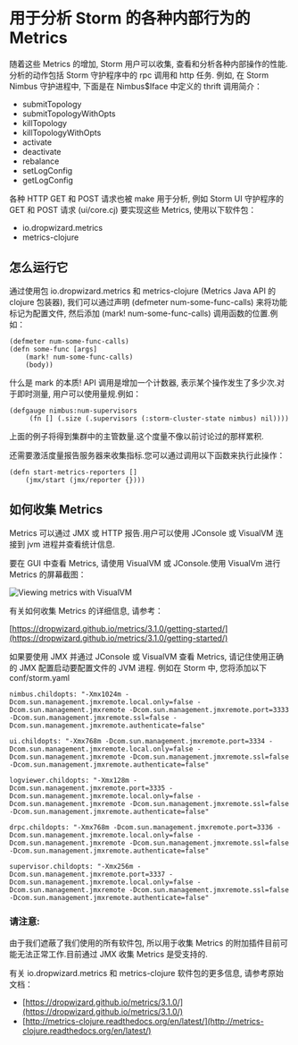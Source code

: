 # 用于分析 Storm 的各种内部行为的 Metrics

随着这些 Metrics 的增加, Storm 用户可以收集, 查看和分析各种内部操作的性能. 分析的动作包括 Storm 守护程序中的 rpc 调用和 http 任务. 例如, 在 Storm Nimbus 守护进程中, 下面是在 Nimbus$Iface 中定义的 thrift 调用简介：

*   submitTopology
*   submitTopologyWithOpts
*   killTopology
*   killTopologyWithOpts
*   activate
*   deactivate
*   rebalance
*   setLogConfig
*   getLogConfig

各种 HTTP GET 和 POST 请求也被 make 用于分析, 例如 Storm UI 守护程序的 GET 和 POST 请求 (ui/core.cj) 要实现这些 Metrics, 使用以下软件包：

*   io.dropwizard.metrics
*   metrics-clojure

## 怎么运行它

通过使用包 io.dropwizard.metrics 和 metrics-clojure (Metrics Java API 的 clojure 包装器), 我们可以通过声明 (defmeter num-some-func-calls) 来将功能标记为配置文件, 然后添加 (mark! num-some-func-calls) 调用函数的位置.例如：

```
(defmeter num-some-func-calls)
(defn some-func [args]
    (mark! num-some-func-calls)
    (body)) 
```

什么是 mark 的本质! API 调用是增加一个计数器, 表示某个操作发生了多少次.对于即时测量, 用户可以使用量规.例如：

```
(defgauge nimbus:num-supervisors
     (fn [] (.size (.supervisors (:storm-cluster-state nimbus) nil)))) 
```

上面的例子将得到集群中的主管数量.这个度量不像以前讨论过的那样累积.

还需要激活度量报告服务器来收集指标.您可以通过调用以下函数来执行此操作：

```
(defn start-metrics-reporters []
    (jmx/start (jmx/reporter {}))) 
```

## 如何收集 Metrics

Metrics 可以通过 JMX 或 HTTP 报告.用户可以使用 JConsole 或 VisualVM 连接到 jvm 进程并查看统计信息.

要在 GUI 中查看 Metrics, 请使用 VisualVM 或 JConsole.使用 VisualVm 进行 Metrics 的屏幕截图：

![Viewing metrics with VisualVM](http://storm.apachecn.org/releases/cn/1.1img/viewing_metrics_with_VisualVM.png)

有关如何收集 Metrics 的详细信息, 请参考：

[https://dropwizard.github.io/metrics/3.1.0/getting-started/](https://dropwizard.github.io/metrics/3.1.0/getting-started/)

如果要使用 JMX 并通过 JConsole 或 VisualVM 查看 Metrics, 请记住使用正确的 JMX 配置启动要配置文件的 JVM 进程. 例如在 Storm 中, 您将添加以下 conf/storm.yaml

```
nimbus.childopts: "-Xmx1024m -Dcom.sun.management.jmxremote.local.only=false -Dcom.sun.management.jmxremote -Dcom.sun.management.jmxremote.port=3333  -Dcom.sun.management.jmxremote.ssl=false -Dcom.sun.management.jmxremote.authenticate=false"

ui.childopts: "-Xmx768m -Dcom.sun.management.jmxremote.port=3334 -Dcom.sun.management.jmxremote.local.only=false -Dcom.sun.management.jmxremote -Dcom.sun.management.jmxremote.ssl=false -Dcom.sun.management.jmxremote.authenticate=false"

logviewer.childopts: "-Xmx128m -Dcom.sun.management.jmxremote.port=3335 -Dcom.sun.management.jmxremote.local.only=false -Dcom.sun.management.jmxremote -Dcom.sun.management.jmxremote.ssl=false -Dcom.sun.management.jmxremote.authenticate=false"

drpc.childopts: "-Xmx768m -Dcom.sun.management.jmxremote.port=3336 -Dcom.sun.management.jmxremote.local.only=false -Dcom.sun.management.jmxremote -Dcom.sun.management.jmxremote.ssl=false -Dcom.sun.management.jmxremote.authenticate=false"

supervisor.childopts: "-Xmx256m -Dcom.sun.management.jmxremote.port=3337 -Dcom.sun.management.jmxremote.local.only=false -Dcom.sun.management.jmxremote -Dcom.sun.management.jmxremote.ssl=false -Dcom.sun.management.jmxremote.authenticate=false" 
```

### 请注意:

由于我们遮蔽了我们使用的所有软件包, 所以用于收集 Metrics 的附加插件目前可能无法正常工作.目前通过 JMX 收集 Metrics 是受支持的.

有关 io.dropwizard.metrics 和 metrics-clojure 软件包的更多信息, 请参考原始文档：

*   [https://dropwizard.github.io/metrics/3.1.0/](https://dropwizard.github.io/metrics/3.1.0/)
*   [http://metrics-clojure.readthedocs.org/en/latest/](http://metrics-clojure.readthedocs.org/en/latest/)